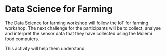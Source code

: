 # Data Science for Farming

The Data Science for farming workshop will follow the IoT for farming workshop. The next challenge for the participants will be to collect, analyse and interpret the sensor data that they have collected using the Molemi food computers.

This activity will help them understand 

